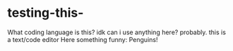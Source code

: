 # testing-this-

What coding language is this?
idk
can i use anything here?
probably. this is a text/code editor
Here something funny:
Penguins!